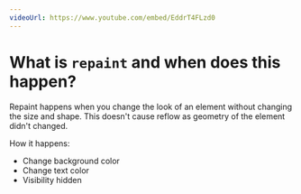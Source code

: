 ```yaml
---
videoUrl: https://www.youtube.com/embed/EddrT4FLzd0
---
```


# What is `repaint` and when does this happen?	

<v-click>

Repaint happens when you change the look of an element without changing the size and shape. This doesn't cause reflow as geometry of the element didn't changed.

</v-click>

<v-click>

How it happens:

</v-click>

<v-clicks>

- Change background color
- Change text color
- Visibility hidden

</v-clicks>

